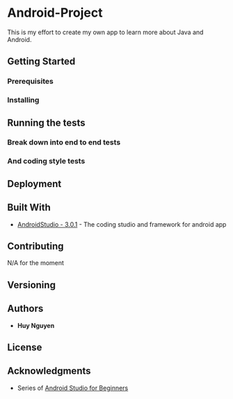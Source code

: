 # Android-Project

This is my effort to create my own app to learn more about Java and Android.

## Getting Started



### Prerequisites



### Installing
## Running the tests



### Break down into end to end tests



### And coding style tests

## Deployment

## Built With

* [AndroidStudio - 3.0.1](https://developer.android.com/studio/) - The coding studio and framework for android app

## Contributing

N/A for the moment

## Versioning

## Authors

* **Huy Nguyen** 

## License


## Acknowledgments
* Series of [Android Studio for Beginners](https://www.youtube.com/watch?v=dFlPARW5IX8)
